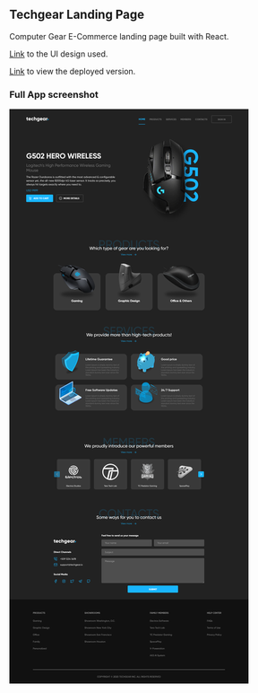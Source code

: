 ## Techgear Landing Page

Computer Gear E-Commerce landing page built with React.

[Link](https://dribbble.com/shots/13971220-Techgear-Landingpage) to the UI design used.

[Link](https://techgear.netlify.app/) to view the deployed version.

### Full App screenshot

![Screenshots](https://github.com/OrekuD/react-techgear-landing-page/blob/master/src/assets/screenshots/1.png?raw=true)

